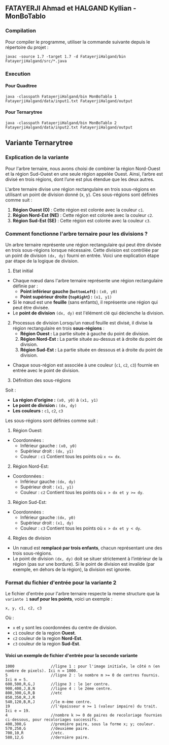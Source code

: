 ## FATAYERJI Ahmad et HALGAND Kyllian - MonBoTablo

### Compilation

Pour compiler le programme, utiliser la commande suivante depuis le répertoire du projet :

```shell
javac -source 1.7 -target 1.7 -d FatayerjiHalgand/bin FatayerjiHalgand/src/*.java
```
### Execution

#### Pour Quadtree
```
java -classpath FatayerjiHalgand/bin MonBoTablo 1 FatayerjiHalgand/data/input1.txt FatayerjiHalgand/output
```

#### Pour Ternarytree
```
java -classpath FatayerjiHalgand/bin MonBoTablo 2 FatayerjiHalgand/data/input2.txt FatayerjiHalgand/output
```

## Variante Ternarytree

### Explication de la variante

Pour l'arbre ternaire, nous avons choisi de combiner la région Nord-Ouest et la région Sud-Ouest en une seule région appelée Ouest. Ainsi, l’arbre est divisé en trois régions, dont l’une est plus étendue que les deux autres.

L'arbre ternaire divise une région rectangulaire en trois sous-régions en utilisant un point de division donné (x, y). Ces sous-régions sont définies comme suit :

1. __Région Ouest (O)__ : Cette région est colorée avec la couleur ```c1```.
2. __Région Nord-Est (NE)__ : Cette région est colorée avec la couleur ```c2```.
3. __Région Sud-Est (SE)__ : Cette région est colorée avec la couleur ```c3```.

### Comment fonctionne l'arbre ternaire pour les divisions ?

Un arbre ternaire représente une région rectangulaire qui peut être divisée en trois sous-régions lorsque nécessaire. Cette division est contrôlée par un point de division ```(dx, dy)``` fourni en entrée. Voici une explication étape par étape de la logique de division.

1. Etat initial
- Chaque nœud dans l'arbre ternaire représente une région rectangulaire définie par :
    - __Point inférieur gauche (```bottomLeft```) :__ ```(x0, y0)```
    - __Point supérieur droite (```topRight```) :__ ```(x1, y1)```
- Si le nœud est une __feuille__ (sans enfants), il représente une région qui peut être divisée.
- Le __point de division__ ```(dx, dy)``` est l'élément clé qui déclenche la division.

2. Processus de division
Lorsqu’un nœud feuille est divisé, il divise la région rectangulaire en trois __sous-régions__ :
    - __Région Ouest :__ La partie située à gauche du point de division.
    2.  __Région Nord-Est :__ La partie située au-dessus et à droite du point de division.
    3.  __Région Sud-Est :__ La partie située en dessous et à droite du point de division.
- Chaque sous-région est associée à une couleur (```c1```, ```c2```, ```c3```) fournie en entrée avec le point de division.

3. Définition des sous-régions

Soit :
- __La région d’origine :__ ```(x0, y0)``` à ```(x1, y1)```
- __Le point de division :__ ```(dx, dy)```
- __Les couleurs :__ ```c1```, ```c2```, ```c3```

Les sous-régions sont définies comme suit :

1. Région Ouest:
- Coordonnées :
    - Inférieur gauche : ```(x0, y0)```
    - Supérieur droit :  ```(dx, y1)```
    - Couleur : ```c1```
Contient tous les points où ```x <= dx```.
2. Région Nord-Est:
- Coordonnées :
    - Inférieur gauche :```(dx, dy)```
    - Supérieur droit : ```(x1, y1)```
    - Couleur : ```c2```
Contient tous les points où ```x > dx et y >= dy```.
3. Région Sud-Est:
- Coordonnées :
    - Inférieur gauche :```(dx, y0)```
    - Supérieur droit : ```(x1, dy)```
    - Couleur : ```c3```
Contient tous les points où ```x > dx et y < dy```.

4. Règles de division
- Un nœud est __remplacé par trois enfants__, chacun représentant une des trois sous-régions.
- Le point de division ```(dx, dy)``` doit se situer strictement à l’intérieur de la région (pas sur une bordure). Si le point de division est invalide (par exemple, en dehors de la région), la division est ignorée.

### Format du fichier d'entrée pour la variante 2

Le fichier d'entrée pour l'arbre ternaire respecte la meme structure que la ```variante 1``` __sauf pour les points__, voici un exemple :

```
x, y, c1, c2, c3
```
Où :
- ```x``` et ```y``` sont les coordonnées du centre de division.
- ```c1``` couleur de la region __Ouest__.
- ```c2``` couleur de la region __Nord-Est__.
- ```c3``` couleur de la region __Sud-Est__.

#### Voici un exemple de fichier d'entrée pour la seconde variante
```
1000                //ligne 1 : pour l'image initiale, le côté n (en nombre de pixels). Ici n = 1000.
5                   //ligne 2 : le nombre m >= 0 de centres fournis. Ici m = 5.
600,500,R,G,J       //ligne 3 : le 1er centre.
900,400,J,B,N       //ligne 4 : le 2ème centre.
800,300,G,R,B       //etc
850,350,R,J,R       
540,120,B,R,J       //le m-ème centre.
19                  //l'épaisseur e >= 1 (valeur impaire) du trait. Ici e = 19.
4                   //nombre k >= 0 de paires de recoloriage fournies ci-dessous, pour recoloriages successifs.
400,300,G           //première paire, sous la forme x; y; couleur.
570,250,G           //deuxième paire.
700,10,R            //etc.
580,12,G            //dernière paire.
```